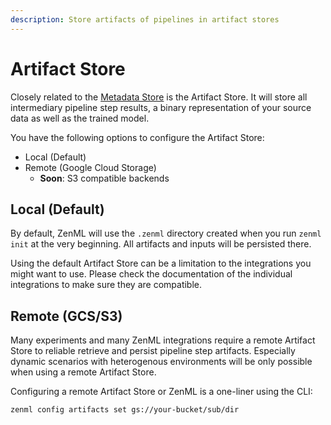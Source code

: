 ```yaml
---
description: Store artifacts of pipelines in artifact stores
---
```


# Artifact Store

Closely related to the [Metadata Store](metadata-store.md) is the Artifact Store. It will store all intermediary pipeline step results, a binary representation of your source data as well as the trained model.

You have the following options to configure the Artifact Store:

* Local \(Default\)
* Remote \(Google Cloud Storage\)
  * **Soon**: S3 compatible backends

## Local \(Default\)

By default, ZenML will use the `.zenml` directory created when you run `zenml init` at the very beginning. All artifacts and inputs will be persisted there.

Using the default Artifact Store can be a limitation to the integrations you might want to use. Please check the documentation of the individual integrations to make sure they are compatible.

## Remote \(GCS/S3\)

Many experiments and many ZenML integrations require a remote Artifact Store to reliable retrieve and persist pipeline step artifacts. Especially dynamic scenarios with heterogenous environments will be only possible when using a remote Artifact Store.

Configuring a remote Artifact Store or ZenML is a one-liner using the CLI:

```text
zenml config artifacts set gs://your-bucket/sub/dir
```


